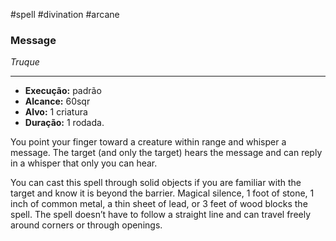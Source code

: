 #spell #divination #arcane
### Message
*Truque*
___
- **Execução:** padrão
- **Alcance:** 60sqr
- **Alvo:** 1 criatura
- **Duração:** 1 rodada.

You point your finger toward a creature within range and whisper a message. The target (and only the target) hears the message and can reply in a whisper that only you can hear.  
  
You can cast this spell through solid objects if you are familiar with the target and know it is beyond the barrier. Magical silence, 1 foot of stone, 1 inch of common metal, a thin sheet of lead, or 3 feet of wood blocks the spell. The spell doesn’t have to follow a straight line and can travel freely around corners or through openings.
